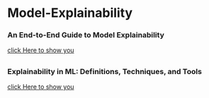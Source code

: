 # Model-Explainability

### An End-to-End Guide to Model Explainability
[click Here to show you](https://www.analyticsvidhya.com/blog/2021/11/model-explainability/)

##
### Explainability in ML: Definitions, Techniques, and Tools
[click Here to show you](https://neptune.ai/blog/explainability-auditability-ml-definitions-techniques-tools)
